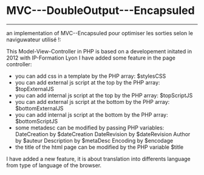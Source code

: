 # MVC---DoubleOutput---Encapsuled
---
an implementation of MVC--Encapsuled pour optimiser les sorties selon le naviguwateur utilisé !:

This Model-View-Controller in PHP is based on a developement initated in 2012 with IP-Formation Lyon
I have added some feature in the page controller:
- you can add css in a template by the PHP array: $stylesCSS
- you can add external js script at the top by the PHP array: $topExternalJS
- you can add internal js script at the top by the PHP array: $topScriptJS
- you can add external js script at the bottom by the PHP array: $bottomExternalJS
- you can add internal js script at the bottom by the PHP array: $bottomScriptJS
- some metadesc can be modified by passing PHP variables:
    DateCreation by $dateCreation
    DateRevision by $dateRevision
    Author by $auteur
    Description by $metaDesc
    Encoding by $encodage
- the title of the html page can be modified by the PHP variable $title
	
I have added a new feature, it is about translation into differents language from type of language of the browser.
